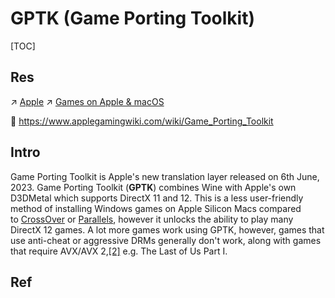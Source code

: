 # GPTK (Game Porting Toolkit)

[TOC]



## Res
↗ [Apple](../../../../🥷🏼%20Operating%20System%20(Tech)/Apple/Apple.md)
↗ [Games on Apple & macOS](../../../../🧰%20Generic%20Tools/🚀%20Life%20Productivity/🕹️%20Games/Games%20on%20Apple%20&%20macOS.md)

📄 https://www.applegamingwiki.com/wiki/Game_Porting_Toolkit



## Intro
Game Porting Toolkit is Apple's new translation layer released on 6th June, 2023. Game Porting Toolkit (**GPTK**) combines Wine with Apple's own D3DMetal which supports DirectX 11 and 12. This is a less user-friendly method of installing Windows games on Apple Silicon Macs compared to [CrossOver](https://www.applegamingwiki.com/wiki/CrossOver "CrossOver") or [Parallels](https://www.applegamingwiki.com/wiki/Parallels "Parallels"), however it unlocks the ability to play many DirectX 12 games. A lot more games work using GPTK, however, games that use anti-cheat or aggressive DRMs generally don't work, along with games that require AVX/AVX 2,[[2]](https://www.applegamingwiki.com/wiki/Game_Porting_Toolkit#cite_note-2) e.g. The Last of Us Part I.



## Ref

